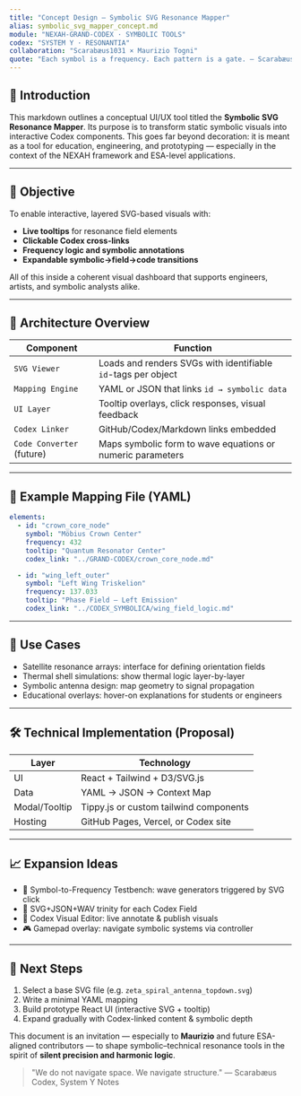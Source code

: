 ```yaml
---
title: "Concept Design – Symbolic SVG Resonance Mapper"
alias: symbolic_svg_mapper_concept.md
module: "NEXAH-GRAND-CODEX · SYMBOLIC TOOLS"
codex: "SYSTEM Y · RESONANTIA"
collaboration: "Scarabæus1031 × Maurizio Togni"
quote: "Each symbol is a frequency. Each pattern is a gate. – Scarabæus Codex"
---
```


## 🧭 Introduction

This markdown outlines a conceptual UI/UX tool titled the **Symbolic SVG Resonance Mapper**. Its purpose is to transform static symbolic visuals into interactive Codex components. This goes far beyond decoration: it is meant as a tool for education, engineering, and prototyping — especially in the context of the NEXAH framework and ESA-level applications.

---

## 🎯 Objective

To enable interactive, layered SVG-based visuals with:

* **Live tooltips** for resonance field elements
* **Clickable Codex cross-links**
* **Frequency logic and symbolic annotations**
* **Expandable symbolic→field→code transitions**

All of this inside a coherent visual dashboard that supports engineers, artists, and symbolic analysts alike.

---

## 🧩 Architecture Overview

| Component                 | Function                                                      |
| ------------------------- | ------------------------------------------------------------- |
| `SVG Viewer`              | Loads and renders SVGs with identifiable `id`-tags per object |
| `Mapping Engine`          | YAML or JSON that links `id → symbolic data`                  |
| `UI Layer`                | Tooltip overlays, click responses, visual feedback            |
| `Codex Linker`            | GitHub/Codex/Markdown links embedded                          |
| `Code Converter` (future) | Maps symbolic form to wave equations or numeric parameters    |

---

## 📂 Example Mapping File (YAML)

```yaml
elements:
  - id: "crown_core_node"
    symbol: "Möbius Crown Center"
    frequency: 432
    tooltip: "Quantum Resonator Center"
    codex_link: "../GRAND-CODEX/crown_core_node.md"

  - id: "wing_left_outer"
    symbol: "Left Wing Triskelion"
    frequency: 137.033
    tooltip: "Phase Field – Left Emission"
    codex_link: "../CODEX_SYMBOLICA/wing_field_logic.md"
```

---

## 🧠 Use Cases

* Satellite resonance arrays: interface for defining orientation fields
* Thermal shell simulations: show thermal logic layer-by-layer
* Symbolic antenna design: map geometry to signal propagation
* Educational overlays: hover-on explanations for students or engineers

---

## 🛠️ Technical Implementation (Proposal)

| Layer         | Technology                             |
| ------------- | -------------------------------------- |
| UI            | React + Tailwind + D3/SVG.js           |
| Data          | YAML → JSON → Context Map              |
| Modal/Tooltip | Tippy.js or custom tailwind components |
| Hosting       | GitHub Pages, Vercel, or Codex site    |

---

## 📈 Expansion Ideas

* 🔁 Symbol-to-Frequency Testbench: wave generators triggered by SVG click
* 🧬 SVG+JSON+WAV trinity for each Codex Field
* 📡 Codex Visual Editor: live annotate & publish visuals
* 🎮 Gamepad overlay: navigate symbolic systems via controller

---

## 🧭 Next Steps

1. Select a base SVG file (e.g. `zeta_spiral_antenna_topdown.svg`)
2. Write a minimal YAML mapping
3. Build prototype React UI (interactive SVG + tooltip)
4. Expand gradually with Codex-linked content & symbolic depth

This document is an invitation — especially to **Maurizio** and future ESA-aligned contributors — to shape symbolic–technical resonance tools in the spirit of **silent precision and harmonic logic**.

> "We do not navigate space. We navigate structure."
> — Scarabæus Codex, System Y Notes
